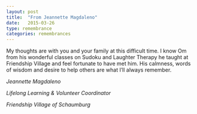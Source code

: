 ```yaml
---
layout: post
title:  "From Jeannette Magdaleno"
date:   2015-03-26
type: remembrance
categories: remembrances
---
```


My thoughts are with you and your family at this difficult time. I know Om from his wonderful classes on Sudoku and Laughter Therapy he taught at Friendship Village and feel fortunate to have met him. His calmness, words of wisdom and desire to help others are what I’ll always remember.
 
*Jeannette Magdaleno*

*Lifelong Learning & Volunteer Coordinator*

*Friendship Village of Schaumburg*
